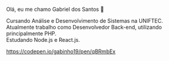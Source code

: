 Olá, eu me chamo Gabriel dos Santos 👋

Cursando Análise e Desenvolvimento de Sistemas na UNIFTEC.<br>
Atualmente trabalho como Desenvolvedor Back-end, utilizando principalmente PHP.<br>
Estudando Node.js e React.js.<br>

https://codepen.io/gabinho19/pen/qBRmbEx
